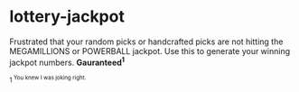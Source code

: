 # lottery-jackpot
Frustrated that your random picks or handcrafted picks are not hitting the MEGAMILLIONS or POWERBALL jackpot. Use this to generate your winning jackpot numbers. **Gauranteed<sup>1</sup>**





































<sup>1<sup> You knew I was joking right. 
